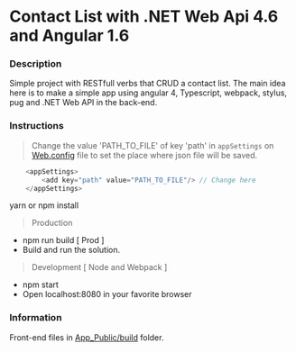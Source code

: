 # Contact List with .NET Web Api 4.6 and Angular 1.6

### Description

Simple project with RESTfull verbs that CRUD a contact list.
The main idea here is to make a simple app using angular 4, Typescript, webpack, stylus, pug and .NET Web API in the back-end.

### Instructions

> Change the value 'PATH_TO_FILE' of key 'path' in `appSettings` on [Web.config](https://github.com/darkfrontcode/JsonConverter/blob/master/JsonConverter/Web.config) file to set the place where json file will be saved.

```javascript
	<appSettings>
		<add key="path" value="PATH_TO_FILE"/> // Change here
	</appSettings>
```

yarn or npm install

> Production
* npm run build [ Prod ]
* Build and run the solution.

> Development [ Node and Webpack ]
* npm start
* Open localhost:8080 in your favorite browser

### Information

Front-end files in [App_Public/build](https://github.com/darkfrontcode/JsonConverter2/tree/master/JsonConverter/App_Public/build) folder.


